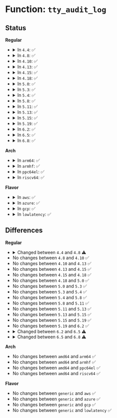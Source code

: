 # Function: <code>tty_audit_log</code>

## Status
<b>Regular</b>
<ul>
<li>
<details>
<summary>In <code>4.4</code>: ✅</summary>

```c
void tty_audit_log(const char *description, int major, int minor, unsigned char *data, size_t size);
```

**Collision:** Unique Static

**Inline:** No

**Transformation:** False

**Instances:**

```
In drivers/tty/tty_audit.c (ffffffff814ece10)
Location: drivers/tty/tty_audit.c:63
Inline: False
Direct callers:
  - drivers/tty/tty_audit.c:tty_audit_buf_push
  - drivers/tty/tty_audit.c:tty_audit_tiocsti
```
**Symbols:**

```
ffffffff814ece10-ffffffff814ecf3e: tty_audit_log (STB_LOCAL)
```
</details>
</li>
<li>
<details>
<summary>In <code>4.8</code>: ✅</summary>

```c
void tty_audit_log(const char *description, dev_t dev, unsigned char *data, size_t size);
```

**Collision:** Unique Static

**Inline:** No

**Transformation:** False

**Instances:**

```
In drivers/tty/tty_audit.c (ffffffff8153de00)
Location: drivers/tty/tty_audit.c:62
Inline: False
Direct callers:
  - drivers/tty/tty_audit.c:tty_audit_tiocsti
  - drivers/tty/tty_audit.c:tty_audit_buf_push
```
**Symbols:**

```
ffffffff8153de00-ffffffff8153df37: tty_audit_log (STB_LOCAL)
```
</details>
</li>
<li>
<details>
<summary>In <code>4.10</code>: ✅</summary>

```c
void tty_audit_log(const char *description, dev_t dev, unsigned char *data, size_t size);
```

**Collision:** Unique Static

**Inline:** No

**Transformation:** False

**Instances:**

```
In drivers/tty/tty_audit.c (ffffffff8156a450)
Location: drivers/tty/tty_audit.c:62
Inline: False
Direct callers:
  - drivers/tty/tty_audit.c:tty_audit_tiocsti
  - drivers/tty/tty_audit.c:tty_audit_buf_push
```
**Symbols:**

```
ffffffff8156a450-ffffffff8156a587: tty_audit_log (STB_LOCAL)
```
</details>
</li>
<li>
<details>
<summary>In <code>4.13</code>: ✅</summary>

```c
void tty_audit_log(const char *description, dev_t dev, unsigned char *data, size_t size);
```

**Collision:** Unique Static

**Inline:** No

**Transformation:** False

**Instances:**

```
In drivers/tty/tty_audit.c (ffffffff8157ea80)
Location: drivers/tty/tty_audit.c:62
Inline: False
Direct callers:
  - drivers/tty/tty_audit.c:tty_audit_tiocsti
  - drivers/tty/tty_audit.c:tty_audit_buf_push
```
**Symbols:**

```
ffffffff8157ea80-ffffffff8157ebaa: tty_audit_log (STB_LOCAL)
```
</details>
</li>
<li>
<details>
<summary>In <code>4.15</code>: ✅</summary>

```c
void tty_audit_log(const char *description, dev_t dev, unsigned char *data, size_t size);
```

**Collision:** Unique Static

**Inline:** No

**Transformation:** False

**Instances:**

```
In drivers/tty/tty_audit.c (ffffffff815e35f0)
Location: drivers/tty/tty_audit.c:60
Inline: False
Direct callers:
  - drivers/tty/tty_audit.c:tty_audit_tiocsti
  - drivers/tty/tty_audit.c:tty_audit_buf_push
```
**Symbols:**

```
ffffffff815e35f0-ffffffff815e371f: tty_audit_log (STB_LOCAL)
```
</details>
</li>
<li>
<details>
<summary>In <code>4.18</code>: ✅</summary>

```c
void tty_audit_log(const char *description, dev_t dev, unsigned char *data, size_t size);
```

**Collision:** Unique Static

**Inline:** No

**Transformation:** False

**Instances:**

```
In drivers/tty/tty_audit.c (ffffffff8161c8c0)
Location: drivers/tty/tty_audit.c:60
Inline: False
Direct callers:
  - drivers/tty/tty_audit.c:tty_audit_tiocsti
  - drivers/tty/tty_audit.c:tty_audit_buf_push
```
**Symbols:**

```
ffffffff8161c8c0-ffffffff8161c9f3: tty_audit_log (STB_LOCAL)
```
</details>
</li>
<li>
<details>
<summary>In <code>5.0</code>: ✅</summary>

```c
void tty_audit_log(const char *description, dev_t dev, unsigned char *data, size_t size);
```

**Collision:** Unique Static

**Inline:** No

**Transformation:** False

**Instances:**

```
In drivers/tty/tty_audit.c (ffffffff81639b40)
Location: drivers/tty/tty_audit.c:60
Inline: False
Direct callers:
  - drivers/tty/tty_audit.c:tty_audit_tiocsti
  - drivers/tty/tty_audit.c:tty_audit_buf_push
```
**Symbols:**

```
ffffffff81639b40-ffffffff81639c73: tty_audit_log (STB_LOCAL)
```
</details>
</li>
<li>
<details>
<summary>In <code>5.3</code>: ✅</summary>

```c
void tty_audit_log(const char *description, dev_t dev, unsigned char *data, size_t size);
```

**Collision:** Unique Static

**Inline:** No

**Transformation:** False

**Instances:**

```
In drivers/tty/tty_audit.c (ffffffff8166de60)
Location: drivers/tty/tty_audit.c:60
Inline: False
Direct callers:
  - drivers/tty/tty_audit.c:tty_audit_tiocsti
  - drivers/tty/tty_audit.c:tty_audit_buf_push
```
**Symbols:**

```
ffffffff8166de60-ffffffff8166df96: tty_audit_log (STB_LOCAL)
```
</details>
</li>
<li>
<details>
<summary>In <code>5.4</code>: ✅</summary>

```c
void tty_audit_log(const char *description, dev_t dev, unsigned char *data, size_t size);
```

**Collision:** Unique Static

**Inline:** No

**Transformation:** False

**Instances:**

```
In drivers/tty/tty_audit.c (ffffffff816904d0)
Location: drivers/tty/tty_audit.c:60
Inline: False
Direct callers:
  - drivers/tty/tty_audit.c:tty_audit_tiocsti
  - drivers/tty/tty_audit.c:tty_audit_buf_push
```
**Symbols:**

```
ffffffff816904d0-ffffffff81690606: tty_audit_log (STB_LOCAL)
```
</details>
</li>
<li>
<details>
<summary>In <code>5.8</code>: ✅</summary>

```c
void tty_audit_log(const char *description, dev_t dev, unsigned char *data, size_t size);
```

**Collision:** Unique Static

**Inline:** No

**Transformation:** False

**Instances:**

```
In drivers/tty/tty_audit.c (ffffffff81742c10)
Location: drivers/tty/tty_audit.c:60
Inline: False
Direct callers:
  - drivers/tty/tty_audit.c:tty_audit_add_data
  - drivers/tty/tty_audit.c:tty_audit_add_data
  - drivers/tty/tty_audit.c:tty_audit_push
  - drivers/tty/tty_audit.c:tty_audit_tiocsti
  - drivers/tty/tty_audit.c:tty_audit_exit
```
**Symbols:**

```
ffffffff81742c10-ffffffff81742d46: tty_audit_log (STB_LOCAL)
```
</details>
</li>
<li>
<details>
<summary>In <code>5.11</code>: ✅</summary>

```c
void tty_audit_log(const char *description, dev_t dev, unsigned char *data, size_t size);
```

**Collision:** Unique Static

**Inline:** No

**Transformation:** False

**Instances:**

```
In drivers/tty/tty_audit.c (ffffffff8175eab0)
Location: drivers/tty/tty_audit.c:60
Inline: False
Direct callers:
  - drivers/tty/tty_audit.c:tty_audit_add_data
  - drivers/tty/tty_audit.c:tty_audit_add_data
  - drivers/tty/tty_audit.c:tty_audit_push
  - drivers/tty/tty_audit.c:tty_audit_tiocsti
  - drivers/tty/tty_audit.c:tty_audit_exit
```
**Symbols:**

```
ffffffff8175eab0-ffffffff8175ebef: tty_audit_log (STB_LOCAL)
```
</details>
</li>
<li>
<details>
<summary>In <code>5.13</code>: ✅</summary>

```c
void tty_audit_log(const char *description, dev_t dev, unsigned char *data, size_t size);
```

**Collision:** Unique Static

**Inline:** No

**Transformation:** False

**Instances:**

```
In drivers/tty/tty_audit.c (ffffffff817428f0)
Location: drivers/tty/tty_audit.c:61
Inline: False
Direct callers:
  - drivers/tty/tty_audit.c:tty_audit_add_data
  - drivers/tty/tty_audit.c:tty_audit_add_data
  - drivers/tty/tty_audit.c:tty_audit_push
  - drivers/tty/tty_audit.c:tty_audit_tiocsti
  - drivers/tty/tty_audit.c:tty_audit_exit
```
**Symbols:**

```
ffffffff817428f0-ffffffff81742a2f: tty_audit_log (STB_LOCAL)
```
</details>
</li>
<li>
<details>
<summary>In <code>5.15</code>: ✅</summary>

```c
void tty_audit_log(const char *description, dev_t dev, unsigned char *data, size_t size);
```

**Collision:** Unique Static

**Inline:** No

**Transformation:** False

**Instances:**

```
In drivers/tty/tty_audit.c (ffffffff817c3340)
Location: drivers/tty/tty_audit.c:61
Inline: False
Direct callers:
  - drivers/tty/tty_audit.c:tty_audit_add_data
  - drivers/tty/tty_audit.c:tty_audit_add_data
  - drivers/tty/tty_audit.c:tty_audit_push
  - drivers/tty/tty_audit.c:tty_audit_tiocsti
  - drivers/tty/tty_audit.c:tty_audit_exit
```
**Symbols:**

```
ffffffff817c3340-ffffffff817c347f: tty_audit_log (STB_LOCAL)
```
</details>
</li>
<li>
<details>
<summary>In <code>5.19</code>: ✅</summary>

```c
void tty_audit_log(const char *description, dev_t dev, unsigned char *data, size_t size);
```

**Collision:** Unique Static

**Inline:** No

**Transformation:** False

**Instances:**

```
In drivers/tty/tty_audit.c (ffffffff818ffef0)
Location: drivers/tty/tty_audit.c:61
Inline: False
Direct callers:
  - drivers/tty/tty_audit.c:tty_audit_add_data
  - drivers/tty/tty_audit.c:tty_audit_add_data
  - drivers/tty/tty_audit.c:tty_audit_push
  - drivers/tty/tty_audit.c:tty_audit_tiocsti
  - drivers/tty/tty_audit.c:tty_audit_exit
```
**Symbols:**

```
ffffffff818ffef0-ffffffff81900066: tty_audit_log (STB_LOCAL)
```
</details>
</li>
<li>
<details>
<summary>In <code>6.2</code>: ✅</summary>

```c
void tty_audit_log(const char *description, dev_t dev, unsigned char *data, size_t size);
```

**Collision:** Unique Static

**Inline:** No

**Transformation:** False

**Instances:**

```
In drivers/tty/tty_audit.c (ffffffff81a59960)
Location: drivers/tty/tty_audit.c:61
Inline: False
Direct callers:
  - drivers/tty/tty_audit.c:tty_audit_add_data
  - drivers/tty/tty_audit.c:tty_audit_add_data
  - drivers/tty/tty_audit.c:tty_audit_push
  - drivers/tty/tty_audit.c:tty_audit_tiocsti
  - drivers/tty/tty_audit.c:tty_audit_exit
```
**Symbols:**

```
ffffffff81a59960-ffffffff81a59ad6: tty_audit_log (STB_LOCAL)
```
</details>
</li>
<li>
<details>
<summary>In <code>6.5</code>: ✅</summary>

```c
void tty_audit_log(const char *description, dev_t dev, const unsigned char *data, size_t size);
```

**Collision:** Unique Static

**Inline:** No

**Transformation:** False

**Instances:**

```
In drivers/tty/tty_audit.c (ffffffff81aa3f90)
Location: drivers/tty/tty_audit.c:61
Inline: False
Direct callers:
  - drivers/tty/tty_audit.c:tty_audit_add_data
  - drivers/tty/tty_audit.c:tty_audit_add_data
  - drivers/tty/tty_audit.c:tty_audit_push
  - drivers/tty/tty_audit.c:tty_audit_tiocsti
  - drivers/tty/tty_audit.c:tty_audit_exit
```
**Symbols:**

```
ffffffff81aa3f90-ffffffff81aa4102: tty_audit_log (STB_LOCAL)
```
</details>
</li>
<li>
<details>
<summary>In <code>6.8</code>: ✅</summary>

```c
void tty_audit_log(const char *description, dev_t dev, const u8 *data, size_t size);
```

**Collision:** Unique Static

**Inline:** No

**Transformation:** False

**Instances:**

```
In drivers/tty/tty_audit.c (ffffffff81af6950)
Location: drivers/tty/tty_audit.c:61
Inline: False
Direct callers:
  - drivers/tty/tty_audit.c:tty_audit_add_data
  - drivers/tty/tty_audit.c:tty_audit_add_data
  - drivers/tty/tty_audit.c:tty_audit_push
  - drivers/tty/tty_audit.c:tty_audit_tiocsti
  - drivers/tty/tty_audit.c:tty_audit_exit
```
**Symbols:**

```
ffffffff81af6950-ffffffff81af6ac2: tty_audit_log (STB_LOCAL)
```
</details>
</li>
</ul>
<b>Arch</b>
<ul>
<li>
<details>
<summary>In <code>arm64</code>: ✅</summary>

```c
void tty_audit_log(const char *description, dev_t dev, unsigned char *data, size_t size);
```

**Collision:** Unique Static

**Inline:** No

**Transformation:** False

**Instances:**

```
In drivers/tty/tty_audit.c (ffff800010863230)
Location: drivers/tty/tty_audit.c:60
Inline: False
Direct callers:
  - drivers/tty/tty_audit.c:tty_audit_tiocsti
  - drivers/tty/tty_audit.c:tty_audit_buf_push
```
**Symbols:**

```
ffff800010863230-ffff800010863374: tty_audit_log (STB_LOCAL)
```
</details>
</li>
<li>
<details>
<summary>In <code>armhf</code>: ✅</summary>

```c
void tty_audit_log(const char *description, dev_t dev, unsigned char *data, size_t size);
```

**Collision:** Unique Static

**Inline:** No

**Transformation:** False

**Instances:**

```
In drivers/tty/tty_audit.c (c0968f0c)
Location: drivers/tty/tty_audit.c:60
Inline: False
Direct callers:
  - drivers/tty/tty_audit.c:tty_audit_tiocsti
  - drivers/tty/tty_audit.c:tty_audit_buf_push
```
**Symbols:**

```
c0968f0c-c0969078: tty_audit_log (STB_LOCAL)
```
</details>
</li>
<li>
<details>
<summary>In <code>ppc64el</code>: ✅</summary>

```c
void tty_audit_log(const char *description, dev_t dev, unsigned char *data, size_t size);
```

**Collision:** Unique Static

**Inline:** No

**Transformation:** False

**Instances:**

```
In drivers/tty/tty_audit.c (c000000000901fc0)
Location: drivers/tty/tty_audit.c:60
Inline: False
Direct callers:
  - drivers/tty/tty_audit.c:tty_audit_tiocsti
  - drivers/tty/tty_audit.c:tty_audit_buf_push
```
**Symbols:**

```
c000000000901fc0-c000000000902158: tty_audit_log (STB_LOCAL)
```
</details>
</li>
<li>
<details>
<summary>In <code>riscv64</code>: ✅</summary>

```c
void tty_audit_log(const char *description, dev_t dev, unsigned char *data, size_t size);
```

**Collision:** Unique Static

**Inline:** No

**Transformation:** False

**Instances:**

```
In drivers/tty/tty_audit.c (ffffffe000539d80)
Location: drivers/tty/tty_audit.c:60
Inline: False
Direct callers:
  - drivers/tty/tty_audit.c:tty_audit_tiocsti
  - drivers/tty/tty_audit.c:tty_audit_buf_push
```
**Symbols:**

```
ffffffe000539d80-ffffffe000539e8a: tty_audit_log (STB_LOCAL)
```
</details>
</li>
</ul>
<b>Flavor</b>
<ul>
<li>
<details>
<summary>In <code>aws</code>: ✅</summary>

```c
void tty_audit_log(const char *description, dev_t dev, unsigned char *data, size_t size);
```

**Collision:** Unique Static

**Inline:** No

**Transformation:** False

**Instances:**

```
In drivers/tty/tty_audit.c (ffffffff81655f50)
Location: drivers/tty/tty_audit.c:60
Inline: False
Direct callers:
  - drivers/tty/tty_audit.c:tty_audit_tiocsti
  - drivers/tty/tty_audit.c:tty_audit_buf_push
```
**Symbols:**

```
ffffffff81655f50-ffffffff81656086: tty_audit_log (STB_LOCAL)
```
</details>
</li>
<li>
<details>
<summary>In <code>azure</code>: ✅</summary>

```c
void tty_audit_log(const char *description, dev_t dev, unsigned char *data, size_t size);
```

**Collision:** Unique Static

**Inline:** No

**Transformation:** False

**Instances:**

```
In drivers/tty/tty_audit.c (ffffffff816362e0)
Location: drivers/tty/tty_audit.c:60
Inline: False
Direct callers:
  - drivers/tty/tty_audit.c:tty_audit_tiocsti
  - drivers/tty/tty_audit.c:tty_audit_buf_push
```
**Symbols:**

```
ffffffff816362e0-ffffffff81636416: tty_audit_log (STB_LOCAL)
```
</details>
</li>
<li>
<details>
<summary>In <code>gcp</code>: ✅</summary>

```c
void tty_audit_log(const char *description, dev_t dev, unsigned char *data, size_t size);
```

**Collision:** Unique Static

**Inline:** No

**Transformation:** False

**Instances:**

```
In drivers/tty/tty_audit.c (ffffffff81684310)
Location: drivers/tty/tty_audit.c:60
Inline: False
Direct callers:
  - drivers/tty/tty_audit.c:tty_audit_tiocsti
  - drivers/tty/tty_audit.c:tty_audit_buf_push
```
**Symbols:**

```
ffffffff81684310-ffffffff81684446: tty_audit_log (STB_LOCAL)
```
</details>
</li>
<li>
<details>
<summary>In <code>lowlatency</code>: ✅</summary>

```c
void tty_audit_log(const char *description, dev_t dev, unsigned char *data, size_t size);
```

**Collision:** Unique Static

**Inline:** No

**Transformation:** False

**Instances:**

```
In drivers/tty/tty_audit.c (ffffffff8169e910)
Location: drivers/tty/tty_audit.c:60
Inline: False
Direct callers:
  - drivers/tty/tty_audit.c:tty_audit_tiocsti
  - drivers/tty/tty_audit.c:tty_audit_buf_push
```
**Symbols:**

```
ffffffff8169e910-ffffffff8169ea59: tty_audit_log (STB_LOCAL)
```
</details>
</li>
</ul>

## Differences
<b>Regular</b>
<ul>
<li>
<details>
<summary>Changed between <code>4.4</code> and <code>4.8</code> ⚠️</summary>
<ul>
<li>
<b>Param added. </b>
<code>dev_t dev</code>
</li>
<li>
<b>Param removed. </b>
<code>int major</code>
</li>
<li>
<b>Param removed. </b>
<code>int minor</code>
</li>
<li>
<b>Param reordered. </b>
<code>description, major, minor, data, size</code> ➡️ <code>description, dev, data, size</code>
</li>
</ul>
</details>
</li>
<li>
No changes between <code>4.8</code> and <code>4.10</code> ✅
</li>
<li>
No changes between <code>4.10</code> and <code>4.13</code> ✅
</li>
<li>
No changes between <code>4.13</code> and <code>4.15</code> ✅
</li>
<li>
No changes between <code>4.15</code> and <code>4.18</code> ✅
</li>
<li>
No changes between <code>4.18</code> and <code>5.0</code> ✅
</li>
<li>
No changes between <code>5.0</code> and <code>5.3</code> ✅
</li>
<li>
No changes between <code>5.3</code> and <code>5.4</code> ✅
</li>
<li>
No changes between <code>5.4</code> and <code>5.8</code> ✅
</li>
<li>
No changes between <code>5.8</code> and <code>5.11</code> ✅
</li>
<li>
No changes between <code>5.11</code> and <code>5.13</code> ✅
</li>
<li>
No changes between <code>5.13</code> and <code>5.15</code> ✅
</li>
<li>
No changes between <code>5.15</code> and <code>5.19</code> ✅
</li>
<li>
No changes between <code>5.19</code> and <code>6.2</code> ✅
</li>
<li>
<details>
<summary>Changed between <code>6.2</code> and <code>6.5</code> ⚠️</summary>
<ul>
<li>
<b>Param type changed. </b>
<code>unsigned char *data</code> ➡️ <code>const unsigned char *data</code>
</li>
</ul>
</details>
</li>
<li>
<details>
<summary>Changed between <code>6.5</code> and <code>6.8</code> ⚠️</summary>
<ul>
<li>
<b>Param type changed. </b>
<code>const unsigned char *data</code> ➡️ <code>const u8 *data</code>
</li>
</ul>
</details>
</li>
</ul>
<b>Arch</b>
<ul>
<li>
No changes between <code>amd64</code> and <code>arm64</code> ✅
</li>
<li>
No changes between <code>amd64</code> and <code>armhf</code> ✅
</li>
<li>
No changes between <code>amd64</code> and <code>ppc64el</code> ✅
</li>
<li>
No changes between <code>amd64</code> and <code>riscv64</code> ✅
</li>
</ul>
<b>Flavor</b>
<ul>
<li>
No changes between <code>generic</code> and <code>aws</code> ✅
</li>
<li>
No changes between <code>generic</code> and <code>azure</code> ✅
</li>
<li>
No changes between <code>generic</code> and <code>gcp</code> ✅
</li>
<li>
No changes between <code>generic</code> and <code>lowlatency</code> ✅
</li>
</ul>
